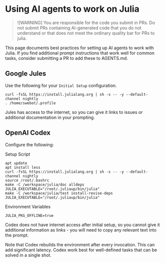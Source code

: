 # Using AI agents to work on Julia

> ![WARNING]
> You are responsible for the code you submit in PRs. Do not submit PRs
> containing AI-generated code that you do not understand or that does not
> meet the ordinary quality bar for PRs to julia.

This page documents best practices for setting up AI agents to work with Julia.
If you find additional prompt instructions that work well for common tasks,
consider submitting a PR to add these to AGENTS.md.

## Google Jules

Use the following for your `Initial Setup` configuration.

```
curl -fsSL https://install.julialang.org | sh -s -- -y --default-channel nightly
. /home/swebot/.profile
```

Jules has access to the internet, so you can give it links to issues or additional
documentation in your prompting.

## OpenAI Codex

Configure the following:

Setup Script
```
apt update
apt install less
curl -fsSL https://install.julialang.org | sh -s -- -y --default-channel nightly
source /root/.bashrc
make -C /workspace/julia/doc alldeps JULIA_EXECUTABLE="/root/.juliaup/bin/julia"
make -C /workspace/julia/test install-revise-deps JULIA_EXECUTABLE="/root/.juliaup/bin/julia"
```

Environment Variables
```
JULIA_PKG_OFFLINE=true
```

Codex does not have internet access after initial setup, so you cannot give it
additional information as links - you will need to copy any relevant text into
the prompt.

Note that Codex rebuilds the environment after every invocation. This can
add significant latency. Codex work best for well-defined tasks that can
be solved in a single shot.
